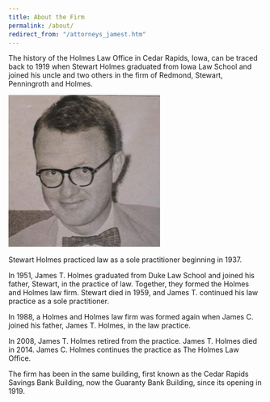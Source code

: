```yaml
---
title: About the Firm
permalink: /about/
redirect_from: "/attorneys_jamest.htm"
---
```


The history of the Holmes Law Office in Cedar Rapids, Iowa, can be traced back to 1919 when Stewart Holmes graduated from Iowa Law School and joined his uncle and two others in the firm of Redmond, Stewart, Penningroth and Holmes.

![James T. Holmes](/assets/james_t_holmes.jpeg)

Stewart Holmes practiced law as a sole practitioner beginning in 1937.

In 1951, James T. Holmes graduated from Duke Law School and joined his father, Stewart, in the practice of law. Together, they formed the Holmes and Holmes law firm. Stewart died in 1959, and James T. continued his law practice as a sole practitioner.

In 1988, a Holmes and Holmes law firm was formed again when James C. joined his father, James T. Holmes, in the law practice.

In 2008, James T. Holmes retired from the practice. James T. Holmes died in 2014. James C. Holmes continues the practice as The Holmes Law Office.

The firm has been in the same building, first known as the Cedar Rapids Savings Bank Building, now the Guaranty Bank Building, since its opening in 1919.
